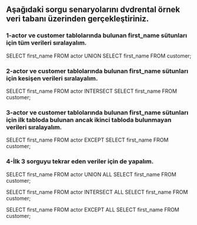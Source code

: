 ## Aşağıdaki sorgu senaryolarını dvdrental örnek veri tabanı üzerinden gerçekleştiriniz.

### 1-actor ve customer tablolarında bulunan first_name sütunları için tüm verileri sıralayalım.

SELECT first_name FROM actor UNION SELECT first_name FROM customer;

### 2-actor ve customer tablolarında bulunan first_name sütunları için kesişen verileri sıralayalım.

SELECT first_name FROM actor INTERSECT SELECT first_name FROM customer;

### 3-actor ve customer tablolarında bulunan first_name sütunları için ilk tabloda bulunan ancak ikinci tabloda bulunmayan verileri sıralayalım.

SELECT first_name FROM actor EXCEPT SELECT first_name FROM customer;

### 4-İlk 3 sorguyu tekrar eden veriler için de yapalım.

SELECT first_name   FROM actor  UNION ALL    SELECT first_name   FROM customer;

SELECT first_name   FROM actor  INTERSECT ALL  SELECT first_name  FROM customer;
 
SELECT first_name   FROM actor  EXCEPT ALL  SELECT first_name  FROM customer;
